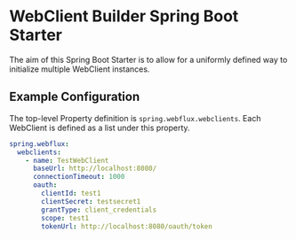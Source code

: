 # WebClient Builder Spring Boot Starter #

The aim of this Spring Boot Starter is to allow for a uniformly defined way to initialize multiple WebClient instances. 

## Example Configuration ## 

The top-level Property definition is `spring.webflux.webclients`. Each WebClient is defined as a list under this property.
```yaml
spring.webflux:
  webclients:
    - name: TestWebClient
      baseUrl: http://localhost:8080/
      connectionTimeout: 1000
      oauth:
        clientId: test1
        clientSecret: testsecret1
        grantType: client_credentials
        scope: test1
        tokenUrl: http://localhost:8080/oauth/token
```

